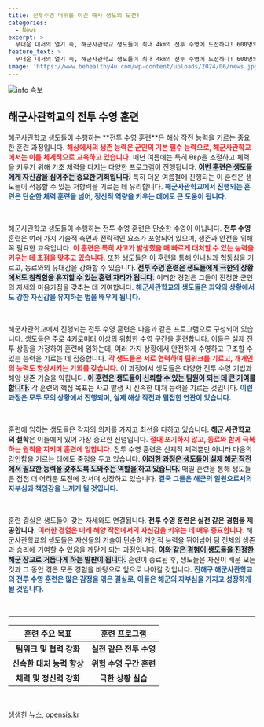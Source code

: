 ```yaml
---
title: 전투수영 더위를 이긴 해사 생도의 도전!
categories:
  - News
excerpt: >
  무더운 대서의 열기 속, 해군사관학교 생도들이 최대 4㎞의 전투 수영에 도전하다! 600명의 미래 해군이 한데 모인 이곳에서 펼쳐지는 뜨거운 훈련의 현장, 그 뒷이야기가 궁금하다면 클릭하세요!
feature_text: >
  무더운 대서의 열기 속, 해군사관학교 생도들이 최대 4㎞의 전투 수영에 도전하다! 600명의 미래 해군이 한데 모인 이곳에서 펼쳐지는 뜨거운 훈련의 현장, 그 뒷이야기가 궁금하다면 클릭하세요!
image: 'https://www.behealthy4u.com/wp-content/uploads/2024/06/news.jpg'
---
```


<p><img src="https://www.behealthy4u.com/wp-content/uploads/2024/06/news.jpg" alt="info 속보" /></p>

<h2 data-ke-size="size26">해군사관학교의 전투 수영 훈련</h2>

<p data-ke-size="size16">해군사관학교 생도들이 수행하는 **전투 수영 훈련**은 해상 작전 능력을 기르는 중요한 훈련 과정입니다. <b><span style="color: #ee2323;">해상에서의 생존 능력은 군인의 기본 필수 능력으로, 해군사관학교에서는 이를 체계적으로 교육하고 있습니다.</span></b> 매년 여름에는 특히 θερ을 조절하고 체력을 키우기 위해 기초 체력을 다지는 다양한 프로그램이 진행됩니다. <b><span style="background-color: #21538527;">이번 훈련은 생도들에게 자신감을 심어주는 중요한 기회입니다.</span></b> 특히 더운 여름철에 진행되는 이 훈련은 생도들이 적응할 수 있는 저항력을 기르는 데 유리합니다. <b><span style="color: #1a5490;">해군사관학교에서 진행되는 훈련은 단순한 체력 훈련을 넘어, 정신적 역량을 키우는 데에도 큰 도움이 됩니다.</span></b></p>

<p data-ke-size="size16">&nbsp;</p>

<p>해군사관학교 생도들이 수행하는 전투 수영 훈련은 단순한 수영이 아닙니다. <strong>전투 수영</strong> 훈련은 여러 가지 기술적 측면과 전략적인 요소가 포함되어 있으며, 생존과 안전을 위해 꼭 필요한 교육입니다. <b><span style="color: #ee2323;">이 훈련은 특히 사고가 발생했을 때 빠르게 대처할 수 있는 능력을 키우는 데 초점을 맞추고 있습니다.</span></b> 또한 생도들은 이 훈련을 통해 인내심과 협동심을 기르고, 동료와의 유대감을 강화할 수 있습니다. <b><span style="background-color: #21538527;">전투 수영 훈련은 생도들에게 극한의 상황에서도 침착함을 유지할 수 있는 훈련 자리가 됩니다.</span></b> 이러한 경험은 그들이 진정한 군인의 자세와 마음가짐을 갖추는 데 기여합니다. <b><span style="color: #1a5490;">해군사관학교의 생도들은 최악의 상황에서도 강한 자신감을 유지하는 법을 배우게 됩니다.</span></b></p>

<p data-ke-size="size16">&nbsp;</p>

<p>해군사관학교에서 진행되는 전투 수영 훈련은 다음과 같은 프로그램으로 구성되어 있습니다. 생도들은 주로 4키로미터 이상의 위험한 수영 구간을 훈련합니다. 이들은 실제 전투 상황을 가정하여 훈련에 임하는데, 여러 가지 상황에서 안전하게 수영하고 구조할 수 있는 능력을 기르는 데 집중합니다. <b><span style="color: #ee2323;">각 생도들은 서로 협력하여 팀워크를 기르고, 개개인의 능력도 향상시키는 기회를 갖습니다.</span></b> 이 과정에서 생도들은 다양한 전투 수영 기법과 해양 생존 기술을 익힙니다. <b><span style="background-color: #21538527;">이 훈련은 생도들이 신뢰할 수 있는 팀원이 되는 데 큰 기여를 합니다.</span></b> 각 훈련의 핵심 목표는 사고 발생 시 신속한 대처 능력을 기르는 것입니다. <b><span style="color: #1a5490;">이런 과정은 모두 모의 상황에서 진행되며, 실제 해상 작전과 밀접한 연관이 있습니다.</span></b></p>

<p data-ke-size="size16">&nbsp;</p>

<p>훈련에 임하는 생도들은 각자의 의지를 가지고 최선을 다하고 있습니다. <strong>해군 사관학교의 철학</strong>은 이들에게 있어 가장 중요한 신념입니다. <b><span style="color: #ee2323;">절대 포기하지 않고, 동료와 함께 극복하는 원칙을 지키며 훈련에 임합니다.</span></b> 전투 수영 훈련은 신체적 체력뿐만 아니라 마음의 강인함을 기르는 데에도 중점을 두고 있습니다. <b><span style="background-color: #21538527;">이러한 과정은 생도들이 실제 해군 작전에서 필요한 능력을 갖추도록 도와주는 역할을 하고 있습니다.</span></b> 매일 훈련을 통해 생도들은 점점 더 어려운 도전에 맞서며 성장하고 있습니다. <b><span style="color: #1a5490;">결국 그들은 해군의 일원으로서의 자부심과 책임감을 느끼게 될 것입니다.</span></b></p>

<p data-ke-size="size16">&nbsp;</p>

<p>훈련 결실은 생도들이 갖는 자세와도 연결됩니다. <strong>전투 수영 훈련은 실전 같은 경험을 제공합니다.</strong> <b><span style="color: #ee2323;">이러한 경험은 미래 해양 작전에서의 자신감을 키우는 데 매우 중요합니다.</span></b> 해군사관학교의 생도들은 자신들의 기술이 단순히 개인적 능력을 뛰어넘어 팀 전체의 생존과 승리에 기여할 수 있음을 깨닫게 되는 과정입니다. <b><span style="background-color: #21538527;">이와 같은 경험이 생도들을 진정한 해군 장교로 거듭나게 하는 발판이 됩니다.</span></b> 훈련이 종료된 후, 생도들은 자신이 배운 모든 것과 그 동안 겪은 모든 경험을 바탕으로 앞으로 나아갈 것입니다. <b><span style="color: #1a5490;">진해구 해군사관학교의 전투 수영 훈련은 많은 감정을 엮은 결실로, 이들은 해군의 자부심을 가지고 성장하게 될 것입니다.</span></b></p>

<p data-ke-size="size16">&nbsp;</p>

<hr style="border: 1px solid #ccc;">

<table style="width: 100%; border-collapse: collapse;">
    <thead>
        <tr>
            <th style="text-align: center;"><b>훈련 주요 목표</b></th>
            <th style="text-align: center;"><b>훈련 프로그램</b></th>
        </tr>
    </thead>
    <tbody>
        <tr>
            <td style="text-align: center; height: 17px;"><b>팀워크 및 협력 강화</b></td>
            <td style="text-align: center; height: 17px;"><b>실전 같은 전투 수영</b></td>
        </tr>
        <tr>
            <td style="text-align: center; height: 17px;"><b>신속한 대처 능력 향상</b></td>
            <td style="text-align: center; height: 17px;"><b>위험 수영 구간 훈련</b></td>
        </tr>
        <tr>
            <td style="text-align: center; height: 17px;"><b>체력 및 정신력 강화</b></td>
            <td style="text-align: center; height: 17px;"><b>극한 상황 실습</b></td>
        </tr>
    </tbody>
</table>

<p data-ke-size="size16">&nbsp;</p>
생생한 뉴스, <a href="https://opensis.kr" rel="dofollow">opensis.kr</a>


